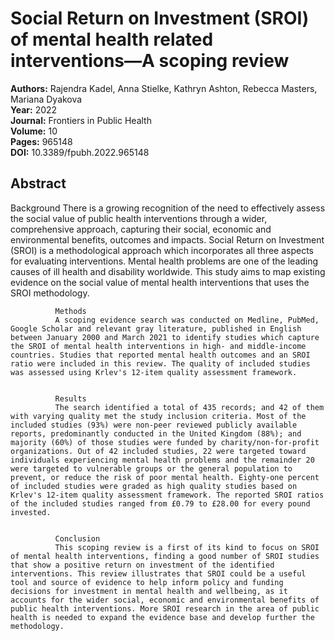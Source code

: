 # Social Return on Investment (SROI) of mental health related interventions—A scoping review

**Authors:** Rajendra Kadel, Anna Stielke, Kathryn Ashton, Rebecca Masters, Mariana Dyakova  
**Year:** 2022  
**Journal:** Frontiers in Public Health  
**Volume:** 10  
**Pages:** 965148  
**DOI:** 10.3389/fpubh.2022.965148  

## Abstract
Background
              There is a growing recognition of the need to effectively assess the social value of public health interventions through a wider, comprehensive approach, capturing their social, economic and environmental benefits, outcomes and impacts. Social Return on Investment (SROI) is a methodological approach which incorporates all three aspects for evaluating interventions. Mental health problems are one of the leading causes of ill health and disability worldwide. This study aims to map existing evidence on the social value of mental health interventions that uses the SROI methodology.
            
            
              Methods
              A scoping evidence search was conducted on Medline, PubMed, Google Scholar and relevant gray literature, published in English between January 2000 and March 2021 to identify studies which capture the SROI of mental health interventions in high- and middle-income countries. Studies that reported mental health outcomes and an SROI ratio were included in this review. The quality of included studies was assessed using Krlev's 12-item quality assessment framework.
            
            
              Results
              The search identified a total of 435 records; and 42 of them with varying quality met the study inclusion criteria. Most of the included studies (93%) were non-peer reviewed publicly available reports, predominantly conducted in the United Kingdom (88%); and majority (60%) of those studies were funded by charity/non-for-profit organizations. Out of 42 included studies, 22 were targeted toward individuals experiencing mental health problems and the remainder 20 were targeted to vulnerable groups or the general population to prevent, or reduce the risk of poor mental health. Eighty-one percent of included studies were graded as high quality studies based on Krlev's 12-item quality assessment framework. The reported SROI ratios of the included studies ranged from £0.79 to £28.00 for every pound invested.
            
            
              Conclusion
              This scoping review is a first of its kind to focus on SROI of mental health interventions, finding a good number of SROI studies that show a positive return on investment of the identified interventions. This review illustrates that SROI could be a useful tool and source of evidence to help inform policy and funding decisions for investment in mental health and wellbeing, as it accounts for the wider social, economic and environmental benefits of public health interventions. More SROI research in the area of public health is needed to expand the evidence base and develop further the methodology.

